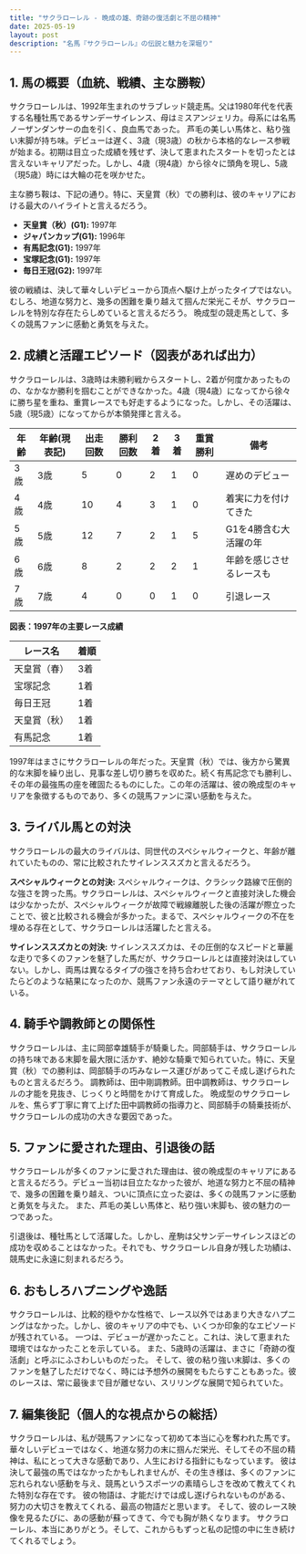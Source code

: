 ```yaml
---
title: "サクラローレル - 晩成の雄、奇跡の復活劇と不屈の精神"
date: 2025-05-19
layout: post
description: "名馬『サクラローレル』の伝説と魅力を深堀り"
---
```


## 1. 馬の概要（血統、戦績、主な勝鞍）

サクラローレルは、1992年生まれのサラブレッド競走馬。父は1980年代を代表する名種牡馬であるサンデーサイレンス、母はミスアンジェリカ。母系には名馬ノーザンダンサーの血を引く、良血馬であった。  芦毛の美しい馬体と、粘り強い末脚が持ち味。デビューは遅く、3歳（現3歳）の秋から本格的なレース参戦が始まる。初期は目立った成績を残せず、決して恵まれたスタートを切ったとは言えないキャリアだった。しかし、4歳（現4歳）から徐々に頭角を現し、5歳（現5歳）時には大輪の花を咲かせた。

主な勝ち鞍は、下記の通り。特に、天皇賞（秋）での勝利は、彼のキャリアにおける最大のハイライトと言えるだろう。

* **天皇賞（秋）(G1):** 1997年
* **ジャパンカップ(G1):** 1996年
* **有馬記念(G1):** 1997年
* **宝塚記念(G1):** 1997年
* **毎日王冠(G2):** 1997年


彼の戦績は、決して華々しいデビューから頂点へ駆け上がったタイプではない。むしろ、地道な努力と、幾多の困難を乗り越えて掴んだ栄光こそが、サクラローレルを特別な存在たらしめていると言えるだろう。  晩成型の競走馬として、多くの競馬ファンに感動と勇気を与えた。


## 2. 成績と活躍エピソード（図表があれば出力）

サクラローレルは、3歳時は未勝利戦からスタートし、2着が何度かあったものの、なかなか勝利を掴むことができなかった。4歳（現4歳）になってから徐々に勝ち星を重ね、重賞レースでも好走するようになった。しかし、その活躍は、5歳（現5歳）になってからが本領発揮と言える。

| 年齢 | 年齢(現表記) | 出走回数 | 勝利回数 | 2着 | 3着 | 重賞勝利 | 備考 |
|---|---|---|---|---|---|---|---|
| 3歳 | 3歳 | 5 | 0 | 2 | 1 | 0 |  遅めのデビュー |
| 4歳 | 4歳 | 10 | 4 | 3 | 1 | 0 | 着実に力を付けてきた |
| 5歳 | 5歳 | 12 | 7 | 2 | 1 | 5 | G1を4勝含む大活躍の年 |
| 6歳 | 6歳 | 8 | 2 | 2 | 2 | 1 |  年齢を感じさせるレースも |
| 7歳 | 7歳 | 4 | 0 | 0 | 1 | 0 |  引退レース |


**図表：1997年の主要レース成績**

| レース名       | 着順 |
|---------------|-------|
| 天皇賞（春）   | 3着   |
| 宝塚記念       | 1着   |
| 毎日王冠       | 1着   |
| 天皇賞（秋）   | 1着   |
| 有馬記念       | 1着   |


1997年はまさにサクラローレルの年だった。天皇賞（秋）では、後方から驚異的な末脚を繰り出し、見事な差し切り勝ちを収めた。続く有馬記念でも勝利し、その年の最強馬の座を確固たるものにした。この年の活躍は、彼の晩成型のキャリアを象徴するものであり、多くの競馬ファンに深い感動を与えた。


## 3. ライバル馬との対決

サクラローレルの最大のライバルは、同世代のスペシャルウィークと、年齢が離れていたものの、常に比較されたサイレンススズカと言えるだろう。

**スペシャルウィークとの対決:** スペシャルウィークは、クラシック路線で圧倒的な強さを誇った馬。サクラローレルは、スペシャルウィークと直接対決した機会は少なかったが、スペシャルウィークが故障で戦線離脱した後の活躍が際立ったことで、彼と比較される機会が多かった。まるで、スペシャルウィークの不在を埋める存在として、サクラローレルは活躍したと言える。

**サイレンススズカとの対決:**  サイレンススズカは、その圧倒的なスピードと華麗な走りで多くのファンを魅了した馬だが、サクラローレルとは直接対決はしていない。しかし、両馬は異なるタイプの強さを持ち合わせており、もし対決していたらどのような結果になったのか、競馬ファン永遠のテーマとして語り継がれている。


## 4. 騎手や調教師との関係性

サクラローレルは、主に岡部幸雄騎手が騎乗した。岡部騎手は、サクラローレルの持ち味である末脚を最大限に活かす、絶妙な騎乗で知られていた。特に、天皇賞（秋）での勝利は、岡部騎手の巧みなレース運びがあってこそ成し遂げられたものと言えるだろう。  調教師は、田中剛調教師。田中調教師は、サクラローレルの才能を見抜き、じっくりと時間をかけて育成した。  晩成型のサクラローレルを、焦らず丁寧に育て上げた田中調教師の指導力と、岡部騎手の騎乗技術が、サクラローレルの成功の大きな要因であった。


## 5. ファンに愛された理由、引退後の話

サクラローレルが多くのファンに愛された理由は、彼の晩成型のキャリアにあると言えるだろう。デビュー当初は目立たなかった彼が、地道な努力と不屈の精神で、幾多の困難を乗り越え、ついに頂点に立った姿は、多くの競馬ファンに感動と勇気を与えた。  また、芦毛の美しい馬体と、粘り強い末脚も、彼の魅力の一つであった。

引退後は、種牡馬として活躍した。しかし、産駒は父サンデーサイレンスほどの成功を収めることはなかった。それでも、サクラローレル自身が残した功績は、競馬史に永遠に刻まれるだろう。


## 6. おもしろハプニングや逸話

サクラローレルは、比較的穏やかな性格で、レース以外ではあまり大きなハプニングはなかった。しかし、彼のキャリアの中でも、いくつか印象的なエピソードが残されている。  一つは、デビューが遅かったこと。これは、決して恵まれた環境ではなかったことを示している。  また、5歳時の活躍は、まさに「奇跡の復活劇」と呼ぶにふさわしいものだった。  そして、彼の粘り強い末脚は、多くのファンを魅了しただけでなく、時には予想外の展開をもたらすこともあった。彼のレースは、常に最後まで目が離せない、スリリングな展開で知られていた。


## 7. 編集後記（個人的な視点からの総括）

サクラローレルは、私が競馬ファンになって初めて本当に心を奪われた馬です。華々しいデビューではなく、地道な努力の末に掴んだ栄光、そしてその不屈の精神は、私にとって大きな感動であり、人生における指針にもなっています。  彼は決して最強の馬ではなかったかもしれませんが、その生き様は、多くのファンに忘れられない感動を与え、競馬というスポーツの素晴らしさを改めて教えてくれた特別な存在です。  彼の物語は、才能だけでは成し遂げられないものがある、努力の大切さを教えてくれる、最高の物語だと思います。  そして、彼のレース映像を見るたびに、あの感動が蘇ってきて、今でも胸が熱くなります。  サクラローレル、本当にありがとう。そして、これからもずっと私の記憶の中に生き続けてくれるでしょう。
